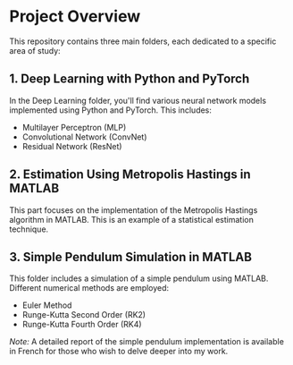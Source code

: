 # Project Overview

This repository contains three main folders, each dedicated to a specific area of study:

## 1. Deep Learning with Python and PyTorch
In the Deep Learning folder, you'll find various neural network models implemented using Python and PyTorch. This includes:
- Multilayer Perceptron (MLP)
- Convolutional Network (ConvNet)
- Residual Network (ResNet)

## 2. Estimation Using Metropolis Hastings in MATLAB
This part focuses on the implementation of the Metropolis Hastings algorithm in MATLAB. This is an example of a statistical estimation technique.

## 3. Simple Pendulum Simulation in MATLAB
This folder includes a simulation of a simple pendulum using MATLAB. Different numerical methods are employed:
- Euler Method
- Runge-Kutta Second Order (RK2)
- Runge-Kutta Fourth Order (RK4)

*Note:* A detailed report of the simple pendulum implementation is available in French for those who wish to delve deeper into my work.
